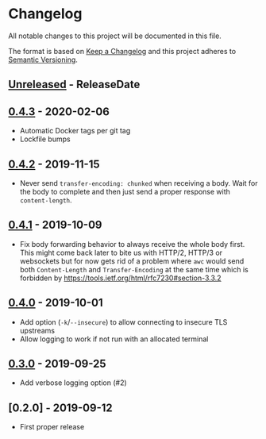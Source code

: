 # Changelog

All notable changes to this project will be documented in this file.

The format is based on [Keep a Changelog](http://keepachangelog.com/)
and this project adheres to [Semantic Versioning](http://semver.org/).

<!-- next-header -->

## [Unreleased] - ReleaseDate

## [0.4.3] - 2020-02-06
- Automatic Docker tags per git tag
- Lockfile bumps

## [0.4.2] - 2019-11-15
- Never send `transfer-encoding: chunked` when receiving a body.
  Wait for the body to complete and then just send a proper response with `content-length`.

## [0.4.1] - 2019-10-09
- Fix body forwarding behavior to always receive the whole body first.
  This might come back later to bite us with HTTP/2, HTTP/3 or websockets but
  for now gets rid of a problem where `awc` would send both `Content-Length`
  and `Transfer-Encoding` at the same time which is forbidden by
  https://tools.ietf.org/html/rfc7230#section-3.3.2

## [0.4.0] - 2019-10-01
- Add option (`-k`/`--insecure`) to allow connecting to insecure TLS upstreams
- Allow logging to work if not run with an allocated terminal

## [0.3.0] - 2019-09-25
- Add verbose logging option (#2)

## [0.2.0] - 2019-09-12
- First proper release

<!-- next-url -->
[Unreleased]: https://github.com/svenstaro/proxyboi/compare/0.4.3...HEAD
[0.4.3]: https://github.com/svenstaro/proxyboi/compare/0.4.2...0.4.3
[0.4.2]: https://github.com/svenstaro/proxyboi/compare/0.4.1...0.4.2
[0.4.1]: https://github.com/svenstaro/proxyboi/compare/0.4.0...0.4.1
[0.4.0]: https://github.com/svenstaro/proxyboi/compare/0.3.0...0.4.0
[0.3.0]: https://github.com/svenstaro/proxyboi/compare/0.2.0...0.3.0
